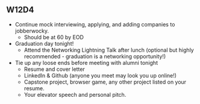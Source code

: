 ## W12D4
* Continue mock interviewing, applying, and adding companies to jobberwocky. 
  * Should be at 60 by EOD
* Graduation day tonight!  
  * Attend the Networking Lightning Talk after lunch (optional but highly recommended - graduation is a networking opportunity!)
* Tie up any loose ends before meeting with alumni tonight
  * Resume and cover letter 
  * LinkedIn & Github (anyone you meet may look you up online!)
  * Capstone project, browser game, any other project listed on your resume.
  * Your elevator speech and personal pitch.

